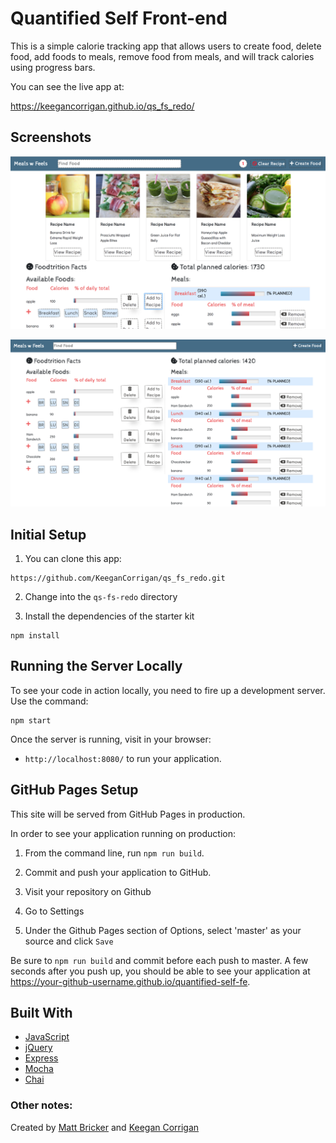 # Quantified Self Front-end

This is a simple calorie tracking app that allows users to create food, delete food, add foods to meals, remove food from meals, and will track calories using progress bars. 

You can see the live app at:

https://keegancorrigan.github.io/qs_fs_redo/

## Screenshots

![image_1](https://github.com/KeeganCorrigan/qs_fs_redo/blob/master/Screen%20Shot%202018-10-17%20at%2011.41.25%20PM.png)

![image_2](https://github.com/KeeganCorrigan/qs_fs_redo/blob/master/Screen%20Shot%202018-10-17%20at%209.13.33%20PM.png)

## Initial Setup

1. You can clone this app:

  ```shell
  https://github.com/KeeganCorrigan/qs_fs_redo.git
  ```
2. Change into the `qs-fs-redo` directory

3. Install the dependencies of the starter kit

  ```shell
  npm install
  ```

## Running the Server Locally

To see your code in action locally, you need to fire up a development server. Use the command:

```shell
npm start
```

Once the server is running, visit in your browser:

* `http://localhost:8080/` to run your application.

## GitHub Pages Setup

This site will be served from GitHub Pages in production.

In order to see your application running on production:

1. From the command line, run `npm run build`.

2. Commit and push your application to GitHub.

3. Visit your repository on Github

4. Go to Settings

5. Under the Github Pages section of Options, select 'master' as your source and click `Save`

Be sure to `npm run build` and commit before each push to master. A few seconds after you push up, you should be able to see your application at <https://your-github-username.github.io/quantified-self-fe>.

## Built With

* [JavaScript](https://www.javascript.com/)
* [jQuery](https://jquery.com/)
* [Express](https://expressjs.com/)
* [Mocha](https://mochajs.org/)
* [Chai](https://chaijs.com/)

### Other notes:

Created by [Matt Bricker](https://github.com/brickstar) and [Keegan Corrigan](https://github.com/keegancorrigan/)
